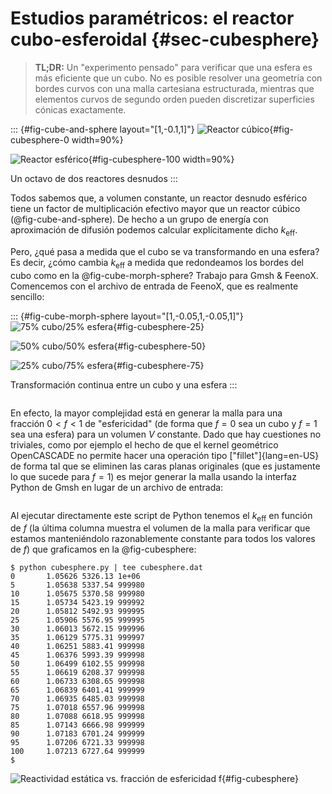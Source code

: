 # Estudios paramétricos: el reactor cubo-esferoidal {#sec-cubesphere}

> **TL;DR:** Un "experimento pensado" para verificar que una esfera es más eficiente que un cubo. No es posible resolver una geometría con bordes curvos con una malla cartesiana estructurada, mientras que elementos curvos de segundo orden pueden discretizar superficies cónicas exactamente.

::: {#fig-cube-and-sphere layout="[1,-0.1,1]"}
![Reactor cúbico](cubesphere-0.png){#fig-cubesphere-0 width=90%}

![Reactor esférico](cubesphere-100.png){#fig-cubesphere-100 width=90%}
 
Un octavo de dos reactores desnudos
:::

Todos sabemos que, a volumen constante, un reactor desnudo esférico tiene un factor de multiplicación efectivo mayor que un reactor cúbico (@fig-cube-and-sphere).
De hecho a un grupo de energía con aproximación de  difusión podemos calcular explícitamente dicho $k_\text{eff}$.


 
Pero, ¿qué pasa a medida que el cubo se va transformando en una esfera?
Es decir, ¿cómo cambia $k_\text{eff}$ a medida que redondeamos los bordes del cubo como en la @fig-cube-morph-sphere? Trabajo para Gmsh & FeenoX. Comencemos con el archivo de entrada de FeenoX, que es realmente sencillo:

::: {#fig-cube-morph-sphere layout="[1,-0.05,1,-0.05,1]"}
![75% cubo/25% esfera](cubesphere-25.png){#fig-cubesphere-25}

![50% cubo/50% esfera](cubesphere-50.png){#fig-cubesphere-50}

![25% cubo/75% esfera](cubesphere-75.png){#fig-cubesphere-75}
 
Transformación continua entre un cubo y una esfera
:::

```{.feenox include="cubesphere.fee"}
```

En efecto, la mayor complejidad está en generar la malla para una fracción $0 < f < 1$ de "esfericidad" (de forma que $f=0$ sea un cubo y $f=1$ sea una esfera) para un volumen $V$ constante.
Dado que hay cuestiones no triviales, como por ejemplo el hecho de que el kernel geométrico OpenCASCADE no permite hacer una operación tipo ["fillet"]{lang=en-US} de forma tal que se eliminen las caras planas originales (que es justamente lo que sucede para $f=1$) es mejor generar la malla usando la interfaz Python de Gmsh en lugar de un archivo de entrada:
 
```{.python include="cubesphere.py"}
```

Al ejecutar directamente este script de Python tenemos el $k_\text{eff}$ en función de $f$ (la última columna muestra el volumen de la malla para verificar que estamos manteniéndolo razonablemente constante para todos los valores de $f$) que graficamos en la @fig-cubesphere:

```terminal
$ python cubesphere.py | tee cubesphere.dat 
0       1.05626 5326.13 1e+06
5       1.05638 5337.54 999980
10      1.05675 5370.58 999980
15      1.05734 5423.19 999992
20      1.05812 5492.93 999995
25      1.05906 5576.95 999995
30      1.06013 5672.15 999996
35      1.06129 5775.31 999997
40      1.06251 5883.41 999998
45      1.06376 5993.39 999998
50      1.06499 6102.55 999998
55      1.06619 6208.37 999998
60      1.06733 6308.65 999998
65      1.06839 6401.41 999999
70      1.06935 6485.03 999998
75      1.07018 6557.96 999998
80      1.07088 6618.95 999998
85      1.07143 6666.98 999999
90      1.07183 6701.24 999999
95      1.07206 6721.33 999998
100     1.07213 6727.64 999999
$
```

![Reactividad estática vs. fracción de esfericidad $f$](cubesphere.svg){#fig-cubesphere}

